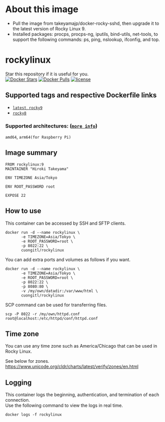 # About this image

- Pull the image from takeyamajp/docker-rocky-sshd, then upgrade it to the latest version of Rocky Linux 9. 
- Installed packages: procps, procps-ng, iputils, bind-utils, net-tools, to support the following commands: ps, ping, nslookup, ifconfig, and top.


# rockylinux

Star this repository if it is useful for you.  
[![Docker Stars](https://img.shields.io/docker/stars/cuongitl/rockylinux.svg)](https://hub.docker.com/r/cuongitl/rockylinux/)
[![Docker Pulls](https://img.shields.io/docker/pulls/cuongitl/rockylinux.svg)](https://hub.docker.com/r/cuongitl/rockylinux/)
[![license](https://img.shields.io/github/license/cuongitl/docker-rockylinux.svg)](https://github.com/cuongitl/docker-rockylinux/blob/master/LICENSE)


## Supported tags and respective Dockerfile links  
- [`latest`, `rocky9`](https://github.com/cuongitl/rockylinux/blob/master/rocky9/Dockerfile)
- [`rocky8`](https://github.com/cuongitl/rockylinux/blob/master/rocky8/Dockerfile)

 ### Supported architectures: ([`more info`](https://github.com/docker-library/official-images#architectures-other-than-amd64))  
 `amd64`, `arm64(for Raspberry Pi)`

## Image summary
    FROM rockylinux:9  
    MAINTAINER "Hiroki Takeyama"
    
    ENV TIMEZONE Asia/Tokyo
    
    ENV ROOT_PASSWORD root
    
    EXPOSE 22

## How to use
This container can be accessed by SSH and SFTP clients.

    docker run -d --name rockylinux \  
           -e TIMEZONE=Asia/Tokyo \  
           -e ROOT_PASSWORD=root \  
           -p 8022:22 \  
           cuongitl/rockylinux

You can add extra ports and volumes as follows if you want.

    docker run -d --name rockylinux \  
           -e TIMEZONE=Asia/Tokyo \  
           -e ROOT_PASSWORD=root \  
           -p 8022:22 \  
           -p 8080:80 \  
           -v /my/own/datadir:/var/www/html \  
           cuongitl/rockylinux

SCP command can be used for transferring files.

    scp -P 8022 -r /my/own/httpd.conf root@localhost:/etc/httpd/conf/httpd.conf

## Time zone
You can use any time zone such as America/Chicago that can be used in Rocky Linux.  

See below for zones.  
https://www.unicode.org/cldr/charts/latest/verify/zones/en.html

## Logging
This container logs the beginning, authentication, and termination of each connection.  
Use the following command to view the logs in real time.

    docker logs -f rockylinux
